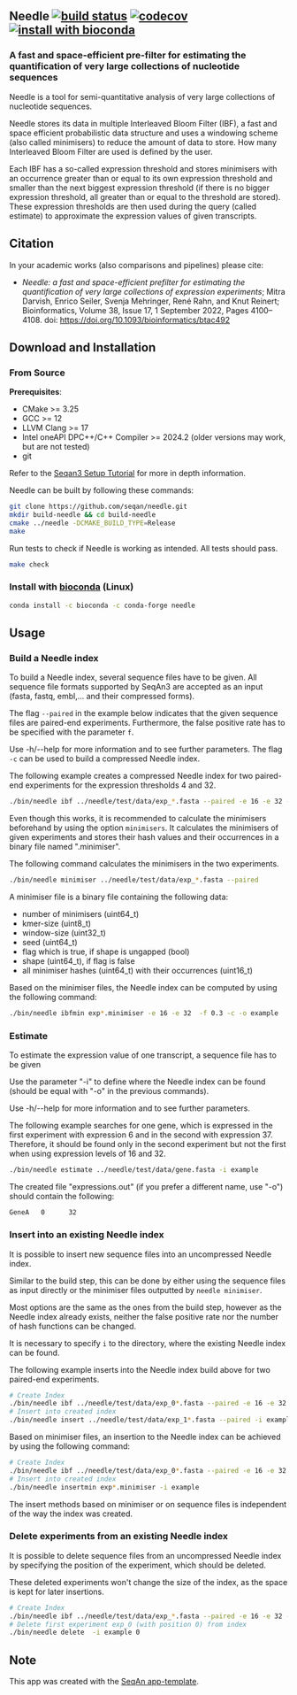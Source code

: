 ## Needle [![build status][1]][2] [![codecov][3]][4] [![install with bioconda][5]][6]

[1]: https://img.shields.io/github/actions/workflow/status/seqan/needle/ci_linux.yml?branch=main&style=flat&logo=github&label=CI "Open GitHub actions page"
[2]: https://github.com/seqan/needle/actions?query=branch%3Amain
[3]: https://codecov.io/gh/seqan/needle/graph/badge.svg?token=W109QS58E0 "Open Codecov page"
[4]: https://codecov.io/gh/seqan/needle
[5]: https://img.shields.io/badge/install%20with-bioconda-brightgreen.svg?style=flat
[6]: #install-with-bioconda-linux

### A fast and space-efficient pre-filter for estimating the quantification of very large collections of nucleotide sequences

Needle is a tool for semi-quantitative analysis of very large collections of nucleotide sequences.

Needle stores its data in multiple Interleaved Bloom Filter (IBF), a fast and space efficient probabilistic data structure and uses a windowing scheme (also called minimisers) to reduce the amount of data to store. How many Interleaved Bloom Filter are used is defined by the user.

Each IBF has a so-called expression threshold and stores minimisers with an occurrence greater than or equal to its own expression threshold and smaller than the next biggest expression threshold (if there is no bigger expression threshold, all greater than or equal to the threshold are stored). These expression thresholds are then used during the query (called estimate) to approximate the expression values of given transcripts.

## Citation

In your academic works (also comparisons and pipelines) please cite:
  * *Needle: a fast and space-efficient prefilter for estimating the quantification of very large collections of expression experiments*;
    Mitra Darvish, Enrico Seiler, Svenja Mehringer, René Rahn, and Knut Reinert; Bioinformatics, Volume 38, Issue 17, 1 September 2022, Pages 4100–4108.
    doi: https://doi.org/10.1093/bioinformatics/btac492

## Download and Installation

### From Source

**Prerequisites**:
* CMake >= 3.25
* GCC >= 12
* LLVM Clang >= 17
* Intel oneAPI DPC++/C++ Compiler >= 2024.2 (older versions may work, but are not tested)
* git

Refer to the [Seqan3 Setup Tutorial](https://docs.seqan.de/seqan3/main_user/setup.html) for more in depth
information.

Needle can be built by following these commands:

```bash
git clone https://github.com/seqan/needle.git
mkdir build-needle && cd build-needle
cmake ../needle -DCMAKE_BUILD_TYPE=Release
make
```

Run tests to check if Needle is working as intended. All tests should pass.

```bash
make check
```

### Install with [bioconda](https://bioconda.github.io/recipes/needle/README.html) (Linux)

```bash
conda install -c bioconda -c conda-forge needle
```

## Usage

### Build a Needle index
To build a Needle index, several sequence files have to be given. All sequence file formats supported by SeqAn3 are accepted as an input (fasta, fastq, embl,... and their compressed forms).

The flag `--paired` in the example below indicates that the given sequence files are paired-end experiments. Furthermore, the false positive rate has to be specified with the parameter `f`.

Use -h/--help for more information and to see further parameters. The flag `-c` can be used to build a compressed Needle index.

The following example creates a compressed Needle index for two paired-end experiments for the expression thresholds 4 and 32.

```bash
./bin/needle ibf ../needle/test/data/exp_*.fasta --paired -e 16 -e 32 -f 0.3 -c -o example
```

Even though this works, it is recommended to calculate the minimisers beforehand by using the option `minimisers`. It calculates the minimisers of given experiments and stores their hash values and their occurrences in a binary file named ".minimiser".

The following command calculates the minimisers in the two experiments.
```bash
./bin/needle minimiser ../needle/test/data/exp_*.fasta --paired
```

A minimiser file is a binary file containing the following data:
- number of minimisers (uint64_t)
- kmer-size (uint8_t)
- window-size (uint32_t)
- seed (uint64_t)
- flag which is true, if shape is ungapped (bool)
- shape (uint64_t), if flag is false
- all minimiser hashes (uint64_t) with their occurrences (uint16_t)

Based on the minimiser files, the Needle index can be computed by using the following command:
```bash
./bin/needle ibfmin exp*.minimiser -e 16 -e 32  -f 0.3 -c -o example
```

### Estimate
To estimate the expression value of one transcript, a sequence file has to be given

Use the parameter "-i" to define where the Needle index can be found (should be equal with "-o" in the previous commands).

Use -h/--help for more information and to see further parameters.

The following example searches for one gene, which is expressed in the first experiment with expression 6 and in the second with expression 37. Therefore, it should be found only in the second experiment but not the first when using expression levels of 16 and 32.

```bash
./bin/needle estimate ../needle/test/data/gene.fasta -i example
```

The created file "expressions.out" (if you prefer a different name, use "-o") should contain the following:
```text
GeneA   0      32
```

### Insert into an existing Needle index
It is possible to insert new sequence files into an uncompressed Needle index.

Similar to the build step, this can be done by either using the sequence files as input directly or the minimiser files outputted by `needle minimiser`.

Most options are the same as the ones from the build step, however as the Needle index already exists, neither the false positive rate nor the number of hash functions can be changed.

It is necessary to specify `i` to the directory, where the existing Needle index can be found.

The following example inserts into the Needle index build above for two paired-end experiments.

```bash
# Create Index
./bin/needle ibf ../needle/test/data/exp_0*.fasta --paired -e 16 -e 32 -f 0.3 -c -o example
# Insert into created index
./bin/needle insert ../needle/test/data/exp_1*.fasta --paired -i example
```

Based on minimiser files, an insertion to the Needle index can be achieved by using the following command:
```bash
# Create Index
./bin/needle ibf ../needle/test/data/exp_0*.fasta --paired -e 16 -e 32 -f 0.3 -c -o example
# Insert into created index
./bin/needle insertmin exp*.minimiser -i example
```

The insert methods based on minimiser or on sequence files is independent of the way the index was created.

### Delete experiments from an existing Needle index
It is possible to delete sequence files from an uncompressed Needle index by specifying the position of the experiment, which should be deleted.

These deleted experiments won't change the size of the index, as the space is kept for later insertions.
```bash
# Create Index
./bin/needle ibf ../needle/test/data/exp_*.fasta --paired -e 16 -e 32 -f 0.3 -c -o example
# Delete first experiment exp_0 (with position 0) from index
./bin/needle delete  -i example 0
```

## Note
This app was created with the [SeqAn app-template](https://github.com/seqan/app-template).
